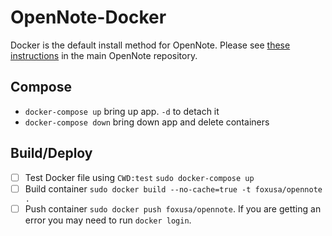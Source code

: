 # OpenNote-Docker

Docker is the default install method for OpenNote. Please see [these instructions](https://github.com/FoxUSA/OpenNote/blob/master/Doc/Install.md) in the main OpenNote repository.

## Compose

- `docker-compose up` bring up app. `-d` to detach it
- `docker-compose down` bring down app and delete containers

## Build/Deploy

- [ ] Test Docker file using `CWD:test` `sudo docker-compose up`
- [ ] Build container `sudo docker build --no-cache=true -t foxusa/opennote .`
- [ ] Push container `sudo docker push foxusa/opennote`. If you are getting an error you may need to run `docker login`.
